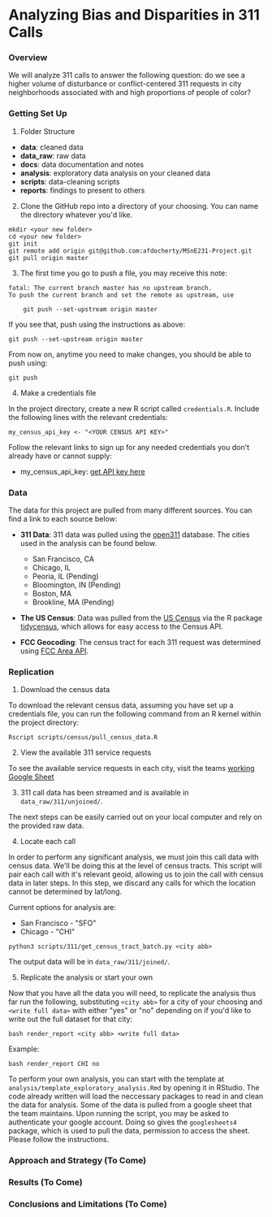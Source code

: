 # Analyzing Bias and Disparities in 311 Calls

### Overview
We will analyze 311 calls to answer the following question: do we see a higher volume of disturbance or conflict-centered 311 requests in city neighborhoods associated with and high proportions of people of color?

### Getting Set Up

1. Folder Structure

* __data__: cleaned data
* __data_raw__: raw data
* __docs__: data documentation and notes
* __analysis__: exploratory data analysis on your cleaned data
* __scripts__: data-cleaning scripts
* __reports__: findings to present to others

2. Clone the GitHub repo into a directory of your choosing. You can name the directory whatever you'd like.
```
mkdir <your new folder>
cd <your new folder>
git init
git remote add origin git@github.com:afdocherty/MSnE231-Project.git
git pull origin master
```

3. The first time you go to push a file, you may receive this note:
```
fatal: The current branch master has no upstream branch.
To push the current branch and set the remote as upstream, use

    git push --set-upstream origin master
```

If you see that, push using the instructions as above:
```
git push --set-upstream origin master
```

From now on, anytime you need to make changes, you should be able to push using:
```
git push
```

4. Make a credentials file

In the project directory, create a new R script called `credentials.R`. Include the following lines with the relevant credentials:
```
my_census_api_key <- "<YOUR CENSUS API KEY>"
```

Follow the relevant links to sign up for any needed credentials you don't already have or cannot supply:

* my_census_api_key: [get API key here](https://api.census.gov/data/key_signup.html)

### Data

The data for this project are pulled from many different sources. You can find a link to each source below:

* __311 Data__: 311 data was pulled using the [open311](https://www.open311.org/) database. The cities used in the analysis can be found below.
	* San Francisco, CA
	* Chicago, IL
	* Peoria, IL (Pending)
	* Bloomington, IN (Pending)
	* Boston, MA
	* Brookline, MA (Pending)

* __The US Census__: Data was pulled from the [US Census](https://data.census.gov/cedsci/?intcmp=aff_cedsci_banner) via the R package [tidycensus](https://walkerke.github.io/tidycensus/), which allows for easy access to the Census API.

* __FCC Geocoding__: The census tract for each 311 request was determined using [FCC Area API](https://geo.fcc.gov/api/census/#!/block/get_block_find).

### Replication

1. Download the census data

To download the relevant census data, assuming you have set up a credentials file, you can run the following command from an R kernel within the project directory:
```
Rscript scripts/census/pull_census_data.R
```

2. View the available 311 service requests

To see the available service requests in each city, visit the teams [working Google Sheet](https://docs.google.com/spreadsheets/d/16_G3nBNMg3H88tBs2i8BO1enHWza5p8tyM_giACXvPM/edit?usp=sharing)

3. 311 call data has been streamed and is available in `data_raw/311/unjoined/`.

The next steps can be easily carried out on your local computer and rely on the provided raw data.

4. Locate each call

In order to perform any significant analysis, we must join this call data with census data. We'll be doing this at the level of census tracts. This script will pair each call with it's relevant geoid, allowing us to join the call with census data in later steps. In this step, we discard any calls for which the location cannot be determined by lat/long.

Current options for analysis are:

* San Francisco - "SFO"
* Chicago - "CHI"

```
python3 scripts/311/get_census_tract_batch.py <city abb>
```
The output data will be in `data_raw/311/joined/`.

5. Replicate the analysis or start your own

Now that you have all the data you will need, to replicate the analysis thus far run the following, substituting `<city abb>` for a city of your choosing and `<write full data>` with either "yes" or "no" depending on if you'd like to write out the full dataset for that city:
```
bash render_report <city abb> <write full data>
```

Example:
```
bash render_report CHI no
```

To perform your own analysis, you can start with the template at `analysis/template_exploratory_analysis.Rmd` by opening it in RStudio. The code already written will load the neccessary packages to read in and clean the data for analysis. Some of the data is pulled from a google sheet that the team maintains. Upon running the script, you may be asked to authenticate your google account. Doing so gives the `googlesheets4` package, which is used to pull the data, permission to access the sheet. Please follow the instructions.

### Approach and Strategy (To Come)

### Results (To Come)

### Conclusions and Limitations (To Come)
